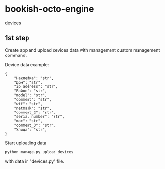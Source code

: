# bookish-octo-engine
devices

## 1st step

Create app and upload devices data with management custom management command.

Device data example:

    {
        "Наклейка": "str",
        "Дом": "str",
        "ip address": "str",
        "Район": "str",
        "model": "str",
        "comment": "str",
        "wtf": "str",
        "netmask": "str",
        "comment_2": "str",
        "serial number": "str",
        "mac": "str",
        "comment_3": "str",
        "Улица": "str",
    }

Start uploading data

    python manage.py upload_devices

with data in "devices.py" file.
